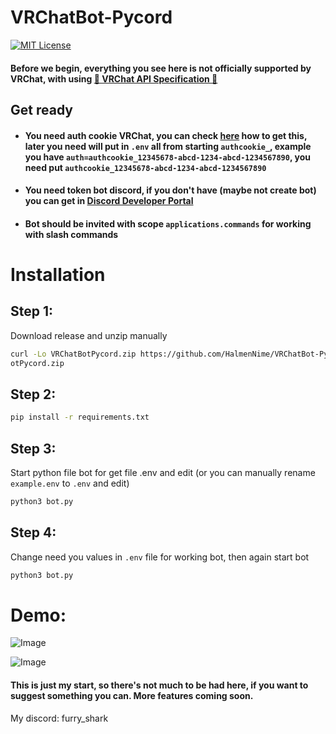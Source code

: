 # VRChatBot-Pycord

[![MIT License](https://img.shields.io/badge/License-MIT-g.svg)](https://choosealicense.com/licenses/mit/)


#### Before we begin, everything you see here is **not officially supported by VRChat**, with using [💜 VRChat API Specification 💜](https://github.com/vrchatapi/specification?tab=readme-ov-file)

## Get ready
- #### You need auth cookie VRChat, you can check [here](https://github.com/EbonCorvin/VR-Slideshow-Overlay/wiki/How-to:-Get-your-VRChat-auth-cookie) how to get this, later you need will put in ``.env`` all from starting ``authcookie_``, example you have ``auth=authcookie_12345678-abcd-1234-abcd-1234567890``, you need put ``authcookie_12345678-abcd-1234-abcd-1234567890``

- #### You need token bot discord, if you don't have (maybe not create bot) you can get in [Discord Developer Portal](https://discord.com/developers/applications)

- #### Bot should be invited with scope ``applications.commands`` for working with slash commands
# Installation

## Step 1:
Download release and unzip manually
```bash
curl -Lo VRChatBotPycord.zip https://github.com/HalmenNime/VRChatBot-Pycord/releases/latest/download/VRChatB
otPycord.zip
```

## Step 2:

```bash
pip install -r requirements.txt
```

## Step 3:
Start python file bot for get file .env and edit (or you can manually rename ``example.env`` to ``.env`` and edit)

```bash
python3 bot.py
```

## Step 4:
Change need you values in ``.env`` file for working bot, then again start bot
```bash
python3 bot.py
```

# Demo:

![Image](https://media.discordapp.net/attachments/1211294385744904192/1224057432075145336/image.png?ex=661c1b51&is=6609a651&hm=5ede4ae74c775bfb3326dd057f921c90457a30f74dd974be60f6b4773860315f&=&format=webp&quality=lossless)

![Image](https://media.discordapp.net/attachments/1211294385744904192/1224057474458583131/image.png?ex=661c1b5b&is=6609a65b&hm=684c55fc704dec23214a10e7499224da5bd71a9b995703c9c750134ff8d6ff2a&=&format=webp&quality=lossless)


#### This is just my start, so there's not much to be had here, if you want to suggest something you can. More features coming soon.

My discord: furry_shark
